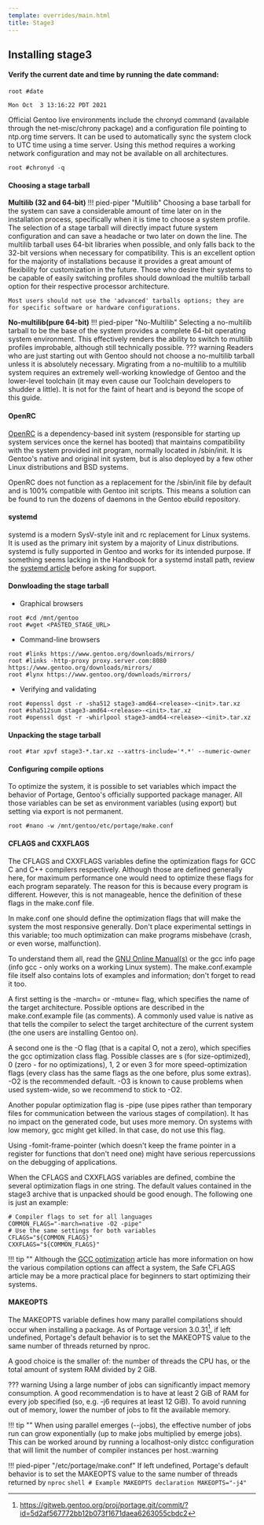 ```yaml
---
template: overrides/main.html
title: Stage3
---
```


## Installing stage3
#### Verify the current date and time by running the date command: 
```shell
root #date

Mon Oct  3 13:16:22 PDT 2021
```

Official Gentoo live environments include the chronyd command (available through the net-misc/chrony package) and a configuration file pointing to ntp.org time servers. It can be used to automatically sync the system clock to UTC time using a time server. Using this method requires a working network configuration and may not be available on all architectures. 
```shell
root #chronyd -q
```

#### Choosing a stage tarball
**Multilib (32 and 64-bit)**
!!! pied-piper "Multilib"
    Choosing a base tarball for the system can save a considerable amount of time later on in the installation process, specifically when it is time to choose a system profile. The selection of a stage tarball will directly impact future system configuration and can save a headache or two later on down the line. The multilib tarball uses 64-bit libraries when possible, and only falls back to the 32-bit versions when necessary for compatibility. This is an excellent option for the majority of installations because it provides a great amount of flexibility for customization in the future. Those who desire their systems to be capable of easily switching profiles should download the multilib tarball option for their respective processor architecture.

    Most users should not use the 'advanced' tarballs options; they are for specific software or hardware configurations.

**No-multilib(pure 64-bit)**
!!! pied-piper "No-Multilib"
    Selecting a no-multilib tarball to be the base of the system provides a complete 64-bit operating system environment. This effectively renders the ability to switch to multilib profiles improbable, although still technically possible.
??? warning
    Readers who are just starting out with Gentoo should not choose a no-multilib tarball unless it is absolutely necessary. Migrating from a no-multilib to a multilib system requires an extremely well-working knowledge of Gentoo and the lower-level toolchain (it may even cause our Toolchain developers to shudder a little). It is not for the faint of heart and is beyond the scope of this guide.

#### OpenRC
[OpenRC](https://wiki.gentoo.org/wiki/OpenRC) is a dependency-based init system (responsible for starting up system services once the kernel has booted) that maintains compatibility with the system provided init program, normally located in /sbin/init. It is Gentoo's native and original init system, but is also deployed by a few other Linux distributions and BSD systems.

OpenRC does not function as a replacement for the /sbin/init file by default and is 100% compatible with Gentoo init scripts. This means a solution can be found to run the dozens of daemons in the Gentoo ebuild repository. 

#### systemd
systemd is a modern SysV-style init and rc replacement for Linux systems. It is used as the primary init system by a majority of Linux distributions. systemd is fully supported in Gentoo and works for its intended purpose. If something seems lacking in the Handbook for a systemd install path, review the [systemd article](https://wiki.gentoo.org/wiki/Systemd) before asking for support. 

#### Donwloading the stage tarball
- Graphical browsers
```shell
root #cd /mnt/gentoo
root #wget <PASTED_STAGE_URL>
```

- Command-line browsers
```shell
root #links https://www.gentoo.org/downloads/mirrors/
root #links -http-proxy proxy.server.com:8080 https://www.gentoo.org/downloads/mirrors/
root #lynx https://www.gentoo.org/downloads/mirrors/
```
 - Verifying and validating
 ```shell
 root #openssl dgst -r -sha512 stage3-amd64-<release>-<init>.tar.xz
 root #sha512sum stage3-amd64-<release>-<init>.tar.xz
 root #openssl dgst -r -whirlpool stage3-amd64-<release>-<init>.tar.xz
 ```

#### Unpacking the stage tarball
```shell
root #tar xpvf stage3-*.tar.xz --xattrs-include='*.*' --numeric-owner
```

#### <span class="jade">Configuring compile options</span>
To optimize the system, it is possible to set variables which impact the behavior of Portage, Gentoo's officially supported package manager. All those variables can be set as environment variables (using export) but setting via export is not permanent. 
```shell
root #nano -w /mnt/gentoo/etc/portage/make.conf
```

#### CFLAGS and CXXFLAGS
The CFLAGS and CXXFLAGS variables define the optimization flags for GCC C and C++ compilers respectively. Although those are defined generally here, for maximum performance one would need to optimize these flags for each program separately. The reason for this is because every program is different. However, this is not manageable, hence the definition of these flags in the make.conf file.

In make.conf one should define the optimization flags that will make the system the most responsive generally. Don't place experimental settings in this variable; too much optimization can make programs misbehave (crash, or even worse, malfunction).

To understand them all, read the [GNU Online Manual(s)](https://gcc.gnu.org/onlinedocs/) or the gcc info page (info gcc - only works on a working Linux system). The make.conf.example file itself also contains lots of examples and information; don't forget to read it too.

A first setting is the -march= or -mtune= flag, which specifies the name of the target architecture. Possible options are described in the make.conf.example file (as comments). A commonly used value is native as that tells the compiler to select the target architecture of the current system (the one users are installing Gentoo on).

A second one is the -O flag (that is a capital O, not a zero), which specifies the gcc optimization class flag. Possible classes are s (for size-optimized), 0 (zero - for no optimizations), 1, 2 or even 3 for more speed-optimization flags (every class has the same flags as the one before, plus some extras). -O2 is the recommended default. -O3 is known to cause problems when used system-wide, so we recommend to stick to -O2.

Another popular optimization flag is -pipe (use pipes rather than temporary files for communication between the various stages of compilation). It has no impact on the generated code, but uses more memory. On systems with low memory, gcc might get killed. In that case, do not use this flag.

Using -fomit-frame-pointer (which doesn't keep the frame pointer in a register for functions that don't need one) might have serious repercussions on the debugging of applications.

When the CFLAGS and CXXFLAGS variables are defined, combine the several optimization flags in one string. The default values contained in the stage3 archive that is unpacked should be good enough. The following one is just an example: 
```shell
# Compiler flags to set for all languages
COMMON_FLAGS="-march=native -O2 -pipe"
# Use the same settings for both variables
CFLAGS="${COMMON_FLAGS}"
CXXFLAGS="${COMMON_FLAGS}"
```

!!! tip ""
    Although the [GCC optimization](https://wiki.gentoo.org/wiki/GCC_optimization) article has more information on how the various compilation options can affect a system, the Safe CFLAGS article may be a more practical place for beginners to start optimizing their systems.

#### MAKEOPTS
The MAKEOPTS variable defines how many parallel compilations should occur when installing a package. As of Portage version 3.0.31[^1], if left undefined, Portage's default behavior is to set the MAKEOPTS value to the same number of threads returned by nproc.

A good choice is the smaller of: the number of threads the CPU has, or the total amount of system RAM divided by 2 GiB.

??? warning
    Using a large number of jobs can significantly impact memory consumption. A good recommendation is to have at least 2 GiB of RAM for every job specified (so, e.g. -j6 requires at least 12 GiB). To avoid running out of memory, lower the number of jobs to fit the available memory.

!!! tip ""
    When using parallel emerges (--jobs), the effective number of jobs run can grow exponentially (up to make jobs multiplied by emerge jobs). This can be worked around by running a localhost-only distcc configuration that will limit the number of compiler instances per host.:warning

!!! pied-piper "/etc/portage/make.conf"
    If left undefined, Portage's default behavior is to set the MAKEOPTS value to the same number of threads returned by `nproc`
    ```shell
    # Example MAKEOPTS declaration
    MAKEOPTS="-j4"
    ```
[^1]:https://gitweb.gentoo.org/proj/portage.git/commit/?id=5d2af567772bb12b073f1671daea6263055cbdc2


